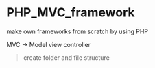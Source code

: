 # PHP_MVC_framework
make own frameworks from scratch by using PHP

MVC -> Model view controller

> create folder and file structure
